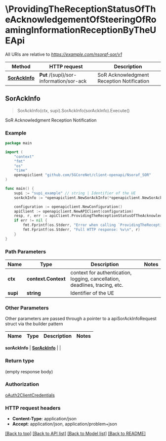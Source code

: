 # \ProvidingTheReceptionStatusOfTheAcknowledgementOfSteeringOfRoamingInformationReceptionByTheUEApi

All URIs are relative to *https://example.com/nsoraf-sor/v1*

Method | HTTP request | Description
------------- | ------------- | -------------
[**SorAckInfo**](ProvidingTheReceptionStatusOfTheAcknowledgementOfSteeringOfRoamingInformationReceptionByTheUEApi.md#SorAckInfo) | **Put** /{supi}/sor-information/sor-ack | SoR Acknowledgment Reception Notification



## SorAckInfo

> SorAckInfo(ctx, supi).SorAckInfo(sorAckInfo).Execute()

SoR Acknowledgment Reception Notification

### Example

```go
package main

import (
    "context"
    "fmt"
    "os"
    "time"
    openapiclient "github.com/5GCoreNet/client-openapi/Nsoraf_SOR"
)

func main() {
    supi := "supi_example" // string | Identifier of the UE
    sorAckInfo := *openapiclient.NewSorAckInfo(*openapiclient.NewSorAckStatus(), time.Now()) // SorAckInfo | 

    configuration := openapiclient.NewConfiguration()
    apiClient := openapiclient.NewAPIClient(configuration)
    resp, r, err := apiClient.ProvidingTheReceptionStatusOfTheAcknowledgementOfSteeringOfRoamingInformationReceptionByTheUEApi.SorAckInfo(context.Background(), supi).SorAckInfo(sorAckInfo).Execute()
    if err != nil {
        fmt.Fprintf(os.Stderr, "Error when calling `ProvidingTheReceptionStatusOfTheAcknowledgementOfSteeringOfRoamingInformationReceptionByTheUEApi.SorAckInfo``: %v\n", err)
        fmt.Fprintf(os.Stderr, "Full HTTP response: %v\n", r)
    }
}
```

### Path Parameters


Name | Type | Description  | Notes
------------- | ------------- | ------------- | -------------
**ctx** | **context.Context** | context for authentication, logging, cancellation, deadlines, tracing, etc.
**supi** | **string** | Identifier of the UE | 

### Other Parameters

Other parameters are passed through a pointer to a apiSorAckInfoRequest struct via the builder pattern


Name | Type | Description  | Notes
------------- | ------------- | ------------- | -------------

 **sorAckInfo** | [**SorAckInfo**](SorAckInfo.md) |  | 

### Return type

 (empty response body)

### Authorization

[oAuth2ClientCredentials](../README.md#oAuth2ClientCredentials)

### HTTP request headers

- **Content-Type**: application/json
- **Accept**: application/json, application/problem+json

[[Back to top]](#) [[Back to API list]](../README.md#documentation-for-api-endpoints)
[[Back to Model list]](../README.md#documentation-for-models)
[[Back to README]](../README.md)

